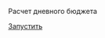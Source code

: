 Расчет дневного бюджета

<a href="https://VadimSVV.github.io/Task-JS/final" target="_blank">Запустить</a>
